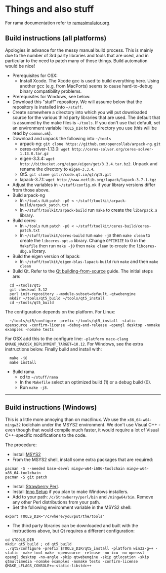 # Things and also stuff

For rama documentation refer to [ramasimulator.org](http://ramasimulator.org).

## Build instructions (all platforms)

Apologies in advance for the messy manual build process. This is mainly due to
the number of 3rd party libraries and tools that are used, and in particular
to the need to patch many of those things. Build automation would be nice!

* Prerequisites for OSX:
  - Install Xcode. The Xcode gcc is used to build everything here.
    Using another gcc (e.g. from MacPorts) seems to cause hard-to-debug binary
    compatibility problems.
* Prerequisites for Windows, see below.
* Download this "stuff" repository. We will assume below that the repository
  is installed into `~/stuff`.
* Create somewhere a directory into which you will put downloaded source
  for the various third party libraries that are used. The default that is
  assumed by the make files is `~/tools`. If you don't use that default,
  set an environment variable `TOOLS_DIR` to the directory you use (this
  will be read by `common.mk`).
* Download and unpack the following into `~/tools`
  - arpack-ng: `git clone https://github.com/opencollab/arpack-ng.git`
  - ceres-solver-1.13.0: `wget http://ceres-solver.org/ceres-solver-1.13.0.tar.gz`
  - eigen-3.3.4: `wget http://bitbucket.org/eigen/eigen/get/3.3.4.tar.bz2`.
    Unpack and rename the directory to `eigen-3.3.4`.
  - Qt5. `git clone git://code.qt.io/qt/qt5.git`
  - lapack-3.7.1: `wget http://www.netlib.org/lapack/lapack-3.7.1.tgz`
* Adjust the variables in `~/stuff/config.mk` if your library versions differ
  from those above.
* Build arpack-ng
  - In `~/tools` run `patch -p0 < ~/stuff/toolkit/arpack-build/arpack_patch.txt`
  - In `~/stuff/toolkit/arpack-build` run `make` to create the `libarpack.a` library.
* Build ceres:
  - In `~/tools` run `patch -p0 < ~/stuff/toolkit/ceres-build/ceres-patch.txt`
  - In `~/stuff/toolkit/ceres-build` run `make -j8` then `make clean` to create the
    `libceres-opt.a` library.
    Change `OPTIMIZE` to 0 in the `Makefile` then run `make -j8` then `make clean`
    to create the `libceres-dbg.a` library.
* Build the eigen version of lapack:
  - In `~/stuff/toolkit/eigen-blas-lapack-build` run `make` and then `make clean`
* Build Qt. Refer to the [Qt building-from-source](https://wiki.qt.io/Building_Qt_5_from_Git#Getting_the_source_code) guide.
  The initial steps are:
```
  cd ~/tools/qt5
  git checkout 5.12
  perl init-repository --module-subset=default,-qtwebengine
  mkdir ~/tools/qt5_build ~/tools/qt5_install
  cd ~/tools/qt5_build
```
  The configuration depends on the platform. For Linux:
```
  ~/tools/qt5/configure -prefix ~/tools/qt5_install -static -opensource -confirm-license -debug-and-release -opengl desktop -nomake examples -nomake tests
```
  For OSX add this to the configure line: `-platform macx-clang QMAKE_MACOSX_DEPLOYMENT_TARGET=10.12`.
  For Windows, see the extra instructions below.
  Finally build and install with:
```
  make -j8
  make install
```
* Build rama.
  - cd to `~/stuff/rama`
  - In the `Makefile` select an optimized build (1) or a debug build (0).
  - Run `make -j8`.

------------------------------

## Build instructions (Windows)

This is a little more annoying than on mac/linux.
We use the `x86_64-w64-mingw32` toolchain under the MSYS2 environment.
We don't use Visual C++ - even though that would compile much faster, it would
require a lot of Visual C++-specific modifications to the code.

The procedure:
* Install [MSYS2](https://www.msys2.org/)
* From the MSYS2 shell, install some extra packages that are required:
```
pacman -S --needed base-devel mingw-w64-i686-toolchain mingw-w64-x86_64-toolchain
pacman -S git patch
```
* Install [Strawberry Perl](http://strawberryperl.com/).
* Install [Inno Setup](https://jrsoftware.org/isinfo.php) if you plan to make
  Windows installers.
* Add to your path: `/c/Strawberry/perl/bin` and `/mingw64/bin`.
  Remove any other Perl distributions from your path.
* Set the following environment variable in the MSYS2 shell:
```
export TOOLS_DIR="/c/where/you/put/the/tools"
```
* The third party libraries can be downloaded and built with the instructions
  above, but Qt requires a different configuration:
```
cd $TOOLS_DIR
mkdir qt5_build ; cd qt5_build
../qt5/configure -prefix $TOOLS_DIR/qt5_install -platform win32-g++ -static -make-tool make -opensource -release -no-icu -no-openssl -opengl desktop -no-angle -skip qtwebengine -skip qtlocation -skip qtmultimedia -nomake examples -nomake tests -confirm-license QMAKE_LFLAGS_CONSOLE+=-static-libstdc++
```
